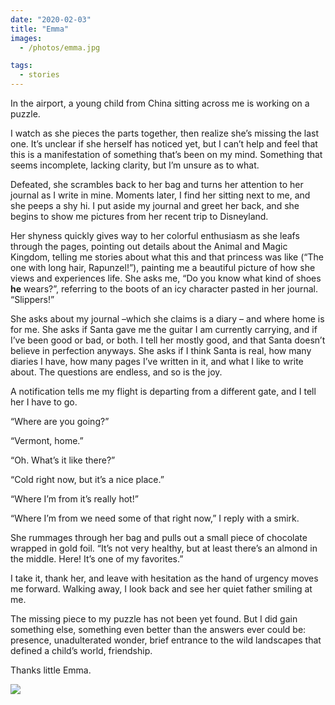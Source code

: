 ```yaml
---
date: "2020-02-03"
title: "Emma"
images:
  - /photos/emma.jpg

tags:
  - stories
---
```


In the airport, a young child from China sitting across me is working on a puzzle. 

I watch as she pieces the parts together, then realize she’s missing the last one. It’s unclear if she herself has noticed yet, but I can’t help and feel that this is a manifestation of something that’s been on my mind. Something that seems incomplete, lacking clarity, but I’m unsure as to what.

Defeated, she scrambles back to her bag and turns her attention to her journal as I write in mine. Moments later, I find her sitting next to me, and she peeps a shy hi. I put aside my journal and greet her back, and she begins to show me pictures from her recent trip to Disneyland. 

Her shyness quickly gives way to her colorful enthusiasm as she leafs through the pages, pointing out details about the Animal and Magic Kingdom, telling me stories about what this and that princess was like (“The one with long hair, Rapunzel!”), painting me a beautiful picture of how she views and experiences life. She asks me, “Do you know what kind of shoes __he__ wears?”, referring to the boots of an icy character pasted in her journal. “Slippers!” 

She asks about my journal –which she claims is a diary – and where home is for me. She asks if Santa gave me the guitar I am currently carrying, and if I’ve been good or bad, or both. I tell her mostly good, and that Santa doesn’t believe in perfection anyways. She asks if I think Santa is real, how many diaries I have, how many pages I’ve written in it, and what I like to write about. The questions are endless, and so is the joy.

A notification tells me my flight is departing from a different gate, and I tell her I have to go.

“Where are you going?”

“Vermont, home.”

“Oh. What’s it like there?”

“Cold right now, but it’s a nice place.”

“Where I’m from it’s really hot!”

“Where I’m from we need some of that right now,” I reply with a smirk. 

She rummages through her bag and pulls out a small piece of chocolate wrapped in gold foil. “It’s not very healthy, but at least there’s an almond in the middle. Here! It’s one of my favorites.” 

I take it, thank her, and leave with hesitation as the hand of urgency moves me forward. Walking away, I look back and see her quiet father smiling at me. 

The missing piece to my puzzle has not been yet found. But I did gain something else, something even better than the answers ever could be: presence, unadulterated wonder, brief entrance to the wild landscapes that defined a child’s world, friendship.

Thanks little Emma.

![](/photos/emma.jpeg)